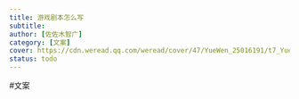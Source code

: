 ```yaml
---
title: 游戏剧本怎么写
subtitle: 
author: [佐佐木智广]
category: [文案]
cover: https://cdn.weread.qq.com/weread/cover/47/YueWen_25016191/t7_YueWen_25016191.jpg
status: todo
---
```

#文案  